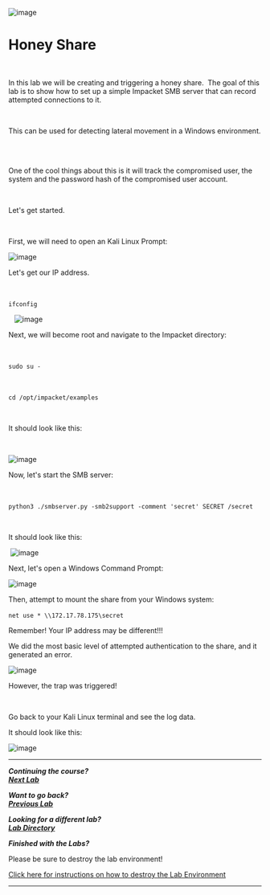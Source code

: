 ![image](https://github.com/user-attachments/assets/068fae26-6e8f-402f-ad69-63a4e6a1f59e)
 

# Honey Share 

  

In this lab we will be creating and triggering a honey share.  The goal of this lab is to show how to set up a simple Impacket SMB server that can record attempted connections to it. 

  

This can be used for detecting lateral movement in a Windows environment.  

  

One of the cool things about this is it will track the compromised user, the system and the password hash of the compromised user account. 

  

Let's get started. 

  



First, we will need to open an Kali Linux Prompt: 

![image](https://github.com/user-attachments/assets/4890f6f1-bea0-4419-a588-3e6594c9118f)



Let's get our IP address. 

  

`ifconfig` 

  
![image](https://github.com/user-attachments/assets/aed53ef8-6796-4897-ba51-c1a4a09f1b24)

Next, we will become root and navigate to the Impacket directory: 

  

`sudo su -` 

  

`cd /opt/impacket/examples` 

  

It should look like this: 

  

![image](https://github.com/user-attachments/assets/e5cbc8eb-b3a8-4fe6-84c2-569e6fed013c)


Now, let's start the SMB server: 

  

`python3 ./smbserver.py -smb2support -comment 'secret' SECRET /secret` 

  

It should look like this: 

 ![image](https://github.com/user-attachments/assets/d1268c27-a141-4a95-96ce-a9482d4b3e56)
 


Next, let's open a Windows Command Prompt: 

![image](https://github.com/user-attachments/assets/0ccc949d-32c3-4d7b-bb18-1bb39ee36dfc)
  


Then, attempt to mount the share from your Windows system: 


`net use * \\172.17.78.175\secret` 

Remember!  Your IP address may be different!!! 
  

We did the most basic level of attempted authentication to the share, and it generated an error.  

![image](https://github.com/user-attachments/assets/8d861109-cd62-4231-946a-98f2284466a6)


However, the trap was triggered! 

  

Go back to your Kali Linux terminal and see the log data. 


It should look like this: 

![image](https://github.com/user-attachments/assets/4b3291a4-fbd1-49a6-968f-f72caefc403a)

***                                                                 
<b><i>Continuing the course? </br>[Next Lab](/IntroClassFiles/Tools/IntroClass/ADHD/honeyuser/honeyuser.md)</i></b>

<b><i>Want to go back? </br>[Previous Lab](/IntroClassFiles/Tools/IntroClass/ADHD/HoneyBadger_files/HoneyBadger.md)</i></b>

<b><i>Looking for a different lab? </br>[Lab Directory](/IntroClassFiles/navigation.md)</i></b>

***Finished with the Labs?***

Please be sure to destroy the lab environment!

[Click here for instructions on how to destroy the Lab Environment](/IntroClassFiles/Tools/IntroClass/LabDestruction/labdestruction.md)

---


  

 

  

 

 



